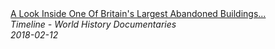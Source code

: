 <!--2024-07-21 00:18:13-->
<div class="yb">
  <a class="nodecor" href="/posts.html?istoriya/a_look_inside_one_of_britains_largest_abandoned_buildings_drones_in_forbidden_zones">
    <img class="preview" data-videoid="i0oFAij1l7c" src="https://i.ytimg.com/vi/i0oFAij1l7c/hqdefault.jpg" align="middle" alt="">
  </a>
  <div class="inlbl text">
    <a class="nodecor" href="/posts.html?istoriya/a_look_inside_one_of_britains_largest_abandoned_buildings_drones_in_forbidden_zones">A Look Inside One Of Britain's Largest Abandoned Buildings...</a><br>
    <i class="smaller2">Timeline - World History Documentaries</i><br>
    <i class="smaller3">2018-02-12</i>
  </div>
</div>
